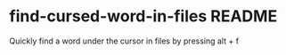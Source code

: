 # find-cursed-word-in-files README

Quickly find a word under the cursor in files by pressing alt + f
